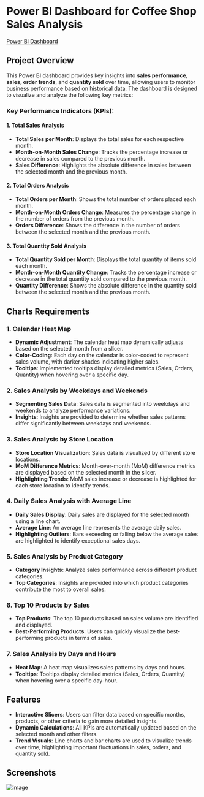 # Power BI Dashboard for Coffee Shop Sales Analysis
[Power Bi Dashboard](https://app.powerbi.com/groups/me/reports/c833682f-f02d-4a86-976e-26c009610a2e/f1c28da43252e3b2a21b?experience=power-bi)

## Project Overview

This Power BI dashboard provides key insights into **sales performance**, **sales, order trends**, and **quantity sold** over time, allowing users to monitor business performance based on historical data. The dashboard is designed to visualize and analyze the following key metrics:

### Key Performance Indicators (KPIs):

#### 1. Total Sales Analysis
- **Total Sales per Month**: Displays the total sales for each respective month.
- **Month-on-Month Sales Change**: Tracks the percentage increase or decrease in sales compared to the previous month.
- **Sales Difference**: Highlights the absolute difference in sales between the selected month and the previous month.

#### 2. Total Orders Analysis
- **Total Orders per Month**: Shows the total number of orders placed each month.
- **Month-on-Month Orders Change**: Measures the percentage change in the number of orders from the previous month.
- **Orders Difference**: Shows the difference in the number of orders between the selected month and the previous month.

#### 3. Total Quantity Sold Analysis
- **Total Quantity Sold per Month**: Displays the total quantity of items sold each month.
- **Month-on-Month Quantity Change**: Tracks the percentage increase or decrease in the total quantity sold compared to the previous month.
- **Quantity Difference**: Shows the absolute difference in the quantity sold between the selected month and the previous month.

## Charts Requirements

### 1. Calendar Heat Map
- **Dynamic Adjustment**: The calendar heat map dynamically adjusts based on the selected month from a slicer.
- **Color-Coding**: Each day on the calendar is color-coded to represent sales volume, with darker shades indicating higher sales.
- **Tooltips**: Implemented tooltips display detailed metrics (Sales, Orders, Quantity) when hovering over a specific day.

### 2. Sales Analysis by Weekdays and Weekends
- **Segmenting Sales Data**: Sales data is segmented into weekdays and weekends to analyze performance variations.
- **Insights**: Insights are provided to determine whether sales patterns differ significantly between weekdays and weekends.

### 3. Sales Analysis by Store Location
- **Store Location Visualization**: Sales data is visualized by different store locations.
- **MoM Difference Metrics**: Month-over-month (MoM) difference metrics are displayed based on the selected month in the slicer.
- **Highlighting Trends**: MoM sales increase or decrease is highlighted for each store location to identify trends.

### 4. Daily Sales Analysis with Average Line
- **Daily Sales Display**: Daily sales are displayed for the selected month using a line chart.
- **Average Line**: An average line represents the average daily sales.
- **Highlighting Outliers**: Bars exceeding or falling below the average sales are highlighted to identify exceptional sales days.

### 5. Sales Analysis by Product Category
- **Category Insights**: Analyze sales performance across different product categories.
- **Top Categories**: Insights are provided into which product categories contribute the most to overall sales.

### 6. Top 10 Products by Sales
- **Top Products**: The top 10 products based on sales volume are identified and displayed.
- **Best-Performing Products**: Users can quickly visualize the best-performing products in terms of sales.

### 7. Sales Analysis by Days and Hours
- **Heat Map**: A heat map visualizes sales patterns by days and hours.
- **Tooltips**: Tooltips display detailed metrics (Sales, Orders, Quantity) when hovering over a specific day-hour.

## Features
- **Interactive Slicers**: Users can filter data based on specific months, products, or other criteria to gain more detailed insights.
- **Dynamic Calculations**: All KPIs are automatically updated based on the selected month and other filters.
- **Trend Visuals**: Line charts and bar charts are used to visualize trends over time, highlighting important fluctuations in sales, orders, and quantity sold.

## Screenshots
![image](https://github.com/user-attachments/assets/444e3b2b-b7a3-4cde-8dad-dd4d333ccb23)
